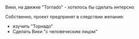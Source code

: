 Вики, на движке "Tornado" - хотелось бы сделать интерсно

Собственно, проект предпринят в следствии желания: 
- изучить "Торнадо" 
- Сделать Вики "с человеческим лицом"